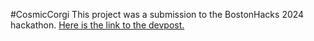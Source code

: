 #CosmicCorgi
This project was a submission to the BostonHacks 2024 hackathon. [Here is the link to the devpost.](https://devpost.com/software/cosmiccorgi)
